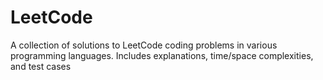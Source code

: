 # LeetCode
A collection of solutions to LeetCode coding problems in various programming languages. Includes explanations, time/space complexities, and test cases
